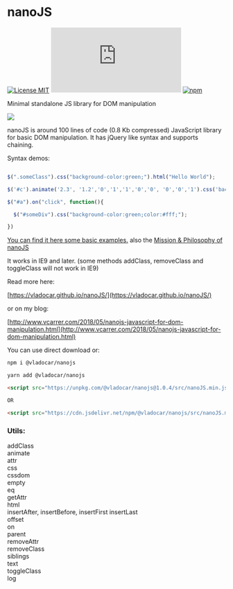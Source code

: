 # nanoJS

[![License MIT](https://img.shields.io/badge/licence-MIT-blue.svg)](https://choosealicense.com/licenses/mit/)
[![Gzip Size](https://img.badgesize.io/https://unpkg.com/@vladocar/nanojs@1.0.4/src/nanoJS.min.js?compression=gzip)](https://unpkg.com/@vladocar/nanojs@1.0.4/src/nanoJS.min.js)
[![npm](https://img.shields.io/npm/v/@vladocar/nanojs.svg)](https://www.npmjs.com/package/@vladocar/nanojs)


Minimal standalone JS library for DOM manipulation

<a href="https://vladocar.github.io/nanoJS/"><img src="logos/png/horizontal%20-%20logo/nano-logo.png"/></a>

nanoJS is around 100 lines of code (0.8 Kb compressed) JavaScript library for basic DOM manipulation. It has jQuery like syntax and supports chaining.

Syntax demos:

```javascript

$(".someClass").css("background-color:green;").html("Hello World");

$('#c').animate('2.3', '1.2','0','1','1','0','0', '0','0','1').css('background-color:red').text('Hello');

$("#a").on("click", function(){

  $("#someDiv").css("background-color:green;color:#fff;");

})

```

[You can find it here some basic examples.](docs.md) also the [Mission & Philosophy of nanoJS](mission.md)


It works in IE9 and later. (some methods addClass, removeClass and toggleClass will not work in IE9)

Read more here:

[https://vladocar.github.io/nanoJS/](https://vladocar.github.io/nanoJS/)

or on my blog:

[http://www.vcarrer.com/2018/05/nanojs-javascript-for-dom-manipulation.html](http://www.vcarrer.com/2018/05/nanojs-javascript-for-dom-manipulation.html)


You can use direct download or:

```sh
npm i @vladocar/nanojs
```

```sh
yarn add @vladocar/nanojs
```

```html
<script src="https://unpkg.com/@vladocar/nanojs@1.0.4/src/nanoJS.min.js"></script>

OR

<script src="https://cdn.jsdelivr.net/npm/@vladocar/nanojs/src/nanoJS.min.js"></script>
```

### Utils:

addClass  
animate  
attr  
css  
cssdom  
empty  
eq  
getAttr  
html  
insertAfter, insertBefore, insertFirst insertLast  
offset  
on  
parent  
removeAttr  
removeClass  
siblings  
text  
toggleClass  
log

